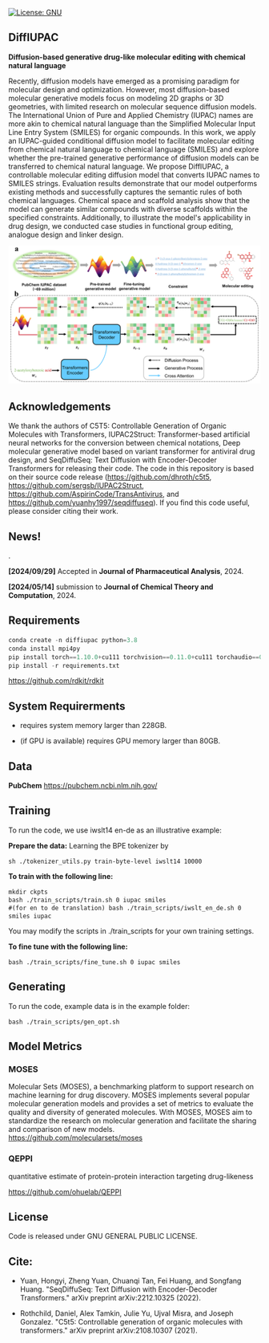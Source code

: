 [![License: GNU](https://img.shields.io/badge/License-GNU-yellow)](https://github.com/AspirinCode/DiffIUPAC)


## DiffIUPAC

**Diffusion-based generative drug-like molecular editing with chemical natural language**  

Recently, diffusion models have emerged as a promising paradigm for molecular
design and optimization. However, most diffusion-based molecular generative models
focus on modeling 2D graphs or 3D geometries, with limited research on molecular
sequence diffusion models. The International Union of Pure and Applied Chemistry
(IUPAC) names are more akin to chemical natural language than the Simplified
Molecular Input Line Entry System (SMILES) for organic compounds. In this work, we
apply an IUPAC-guided conditional diffusion model to facilitate molecular editing from
chemical natural language to chemical language (SMILES) and explore whether the
pre-trained generative performance of diffusion models can be transferred to chemical
natural language. We propose DiffIUPAC, a controllable molecular editing diffusion
model that converts IUPAC names to SMILES strings. Evaluation results demonstrate
that our model outperforms existing methods and successfully captures the semantic
rules of both chemical languages. Chemical space and scaffold analysis show that the
model can generate similar compounds with diverse scaffolds within the specified
constraints. Additionally, to illustrate the model's applicability in drug design, we
conducted case studies in functional group editing, analogue design and linker design.


![Model Architecture of DiffIUPAC](https://github.com/AspirinCode/DiffIUPAC/blob/main/figure/framework.png)


## Acknowledgements
We thank the authors of C5T5: Controllable Generation of Organic Molecules with Transformers, IUPAC2Struct: Transformer-based artificial neural networks for the conversion between chemical notations, Deep molecular generative model based on variant transformer for antiviral drug design, and SeqDiffuSeq: Text Diffusion with Encoder-Decoder Transformers for releasing their code. The code in this repository is based on their source code release (https://github.com/dhroth/c5t5, https://github.com/sergsb/IUPAC2Struct, https://github.com/AspirinCode/TransAntivirus, and https://github.com/yuanhy1997/seqdiffuseq). If you find this code useful, please consider citing their work.


## News!

.

**[2024/09/29]** Accepted in **Journal of Pharmaceutical Analysis**, 2024.

**[2024/05/14]** submission to **Journal of Chemical Theory and Computation**, 2024.



## Requirements
```python
conda create -n diffiupac python=3.8
conda install mpi4py
pip install torch==1.10.0+cu111 torchvision==0.11.0+cu111 torchaudio==0.10.0
pip install -r requirements.txt

```

https://github.com/rdkit/rdkit  




## System Requirerments
*  requires system memory larger than 228GB.  

*  (if GPU is available) requires GPU memory larger than 80GB.  




## Data


**PubChem**
https://pubchem.ncbi.nlm.nih.gov/


## Training

To run the code, we use iwslt14 en-de as an illustrative example:

**Prepare the data:** 
Learning the BPE tokenizer by
```
sh ./tokenizer_utils.py train-byte-level iwslt14 10000 
```

**To train with the following line:**  
```
mkdir ckpts
bash ./train_scripts/train.sh 0 iupac smiles
#(for en to de translation) bash ./train_scripts/iwslt_en_de.sh 0 smiles iupac 
```

You may modify the scripts in ./train_scripts for your own training settings.


**To fine tune with the following line:**  

```
bash ./train_scripts/fine_tune.sh 0 iupac smiles

```

## Generating

To run the code, example data is in the example folder:

```
bash ./train_scripts/gen_opt.sh

```


## Model Metrics

### MOSES

Molecular Sets (MOSES), a benchmarking platform to support research on machine learning for drug discovery. MOSES implements several popular molecular generation models and provides a set of metrics to evaluate the quality and diversity of generated molecules. With MOSES, MOSES aim to standardize the research on molecular generation and facilitate the sharing and comparison of new models.  
https://github.com/molecularsets/moses  

### QEPPI
quantitative estimate of protein-protein interaction targeting drug-likeness  

https://github.com/ohuelab/QEPPI  

## License
Code is released under GNU GENERAL PUBLIC LICENSE.


## Cite:
* Yuan, Hongyi, Zheng Yuan, Chuanqi Tan, Fei Huang, and Songfang Huang. "SeqDiffuSeq: Text Diffusion with Encoder-Decoder Transformers." arXiv preprint arXiv:2212.10325 (2022).  

* Rothchild, Daniel, Alex Tamkin, Julie Yu, Ujval Misra, and Joseph Gonzalez. "C5t5: Controllable generation of organic molecules with transformers." arXiv preprint arXiv:2108.10307 (2021).
